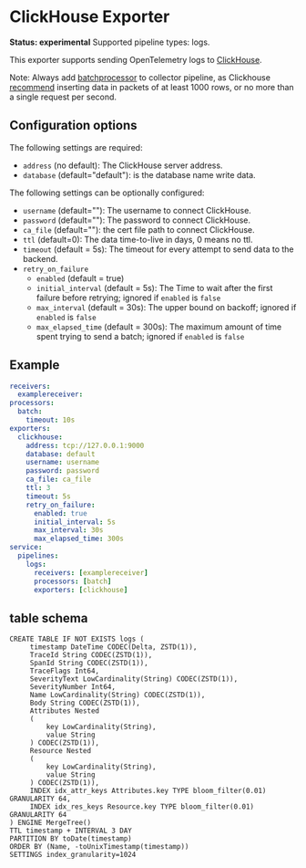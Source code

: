 # ClickHouse Exporter

**Status: experimental**
Supported pipeline types: logs.

This exporter supports sending OpenTelemetry logs to [ClickHouse](https://clickhouse.com/).

Note:
Always add [batchprocessor](https://github.com/open-telemetry/opentelemetry-collector/tree/main/processor/batchprocessor) to collector pipeline, as Clickhouse [recommend](https://clickhouse.com/docs/en/introduction/performance/#performance-when-inserting-data ) inserting data in packets of at least 1000 rows, or no more than a single request per second.

## Configuration options

The following settings are required:

- `address` (no default): The ClickHouse server address.
- `database` (default="default"): is the database name write data.

The following settings can be optionally configured:

- `username` (default=""): The username to connect ClickHouse.
- `password` (default=""): The password to connect ClickHouse.
- `ca_file` (default=""): the cert file path to connect ClickHouse.
- `ttl` (default=0): The data time-to-live in days, 0 means no ttl.
- `timeout` (default = 5s): The timeout for every attempt to send data to the backend.
- `retry_on_failure`
    - `enabled` (default = true)
    - `initial_interval` (default = 5s): The Time to wait after the first failure before retrying; ignored if `enabled` is `false`
    - `max_interval` (default = 30s): The upper bound on backoff; ignored if `enabled` is `false`
    - `max_elapsed_time` (default = 300s): The maximum amount of time spent trying to send a batch; ignored if `enabled` is `false`

## Example

```yaml
receivers:
  examplereceiver:
processors:
  batch:
    timeout: 10s
exporters:
  clickhouse:
    address: tcp://127.0.0.1:9000
    database: default
    username: username
    password: password
    ca_file: ca_file
    ttl: 3
    timeout: 5s
    retry_on_failure:
      enabled: true
      initial_interval: 5s
      max_interval: 30s
      max_elapsed_time: 300s
service:
  pipelines:
    logs:
      receivers: [examplereceiver]
      processors: [batch]
      exporters: [clickhouse]
```

## table schema

```clickhouse
CREATE TABLE IF NOT EXISTS logs (
     timestamp DateTime CODEC(Delta, ZSTD(1)),
     TraceId String CODEC(ZSTD(1)),
     SpanId String CODEC(ZSTD(1)),
     TraceFlags Int64,
     SeverityText LowCardinality(String) CODEC(ZSTD(1)),
     SeverityNumber Int64,
     Name LowCardinality(String) CODEC(ZSTD(1)),
     Body String CODEC(ZSTD(1)),
     Attributes Nested
     (
         key LowCardinality(String),
         value String
     ) CODEC(ZSTD(1)),
     Resource Nested
     (
         key LowCardinality(String),
         value String
     ) CODEC(ZSTD(1)),
     INDEX idx_attr_keys Attributes.key TYPE bloom_filter(0.01) GRANULARITY 64,
     INDEX idx_res_keys Resource.key TYPE bloom_filter(0.01) GRANULARITY 64
) ENGINE MergeTree()
TTL timestamp + INTERVAL 3 DAY
PARTITION BY toDate(timestamp)
ORDER BY (Name, -toUnixTimestamp(timestamp))
SETTINGS index_granularity=1024
```